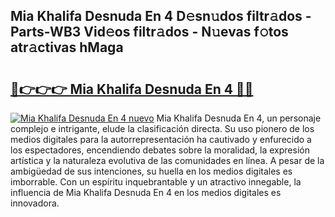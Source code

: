 ## Mia Khalifa Desnuda En 4 D𝚎sn𝚞dos filtr𝚊dos - Parts-WB3 Vid𝚎os filtr𝚊dos - N𝚞evas f𝚘tos atr𝚊ctivas hMaga

# <h2><a href="http://mb1s4n.tromn.icu/?c=Mia+Khalifa+Desnuda+En+4">🔗👉👉👉 Mia Khalifa Desnuda En 4 🔗🔗</a></h2>

[![Mia Khalifa Desnuda En 4 nuevo](https://i.imgur.com/pEAQMta.gif)](http://mb1s4n.tromn.icu/?c=Mia+Khalifa+Desnuda+En+4)
Mia Khalifa Desnuda En 4, un personaje complejo e intrigante, elude la clasificación directa. Su uso pionero de los medios digitales para la autorrepresentación ha cautivado y enfurecido a los espectadores, encendiendo debates sobre la moralidad, la expresión artística y la naturaleza evolutiva de las comunidades en línea. A pesar de la ambigüedad de sus intenciones, su huella en los medios digitales es imborrable. Con un espíritu inquebrantable y un atractivo innegable, la influencia de Mia Khalifa Desnuda En 4 en los medios digitales es innovadora.
